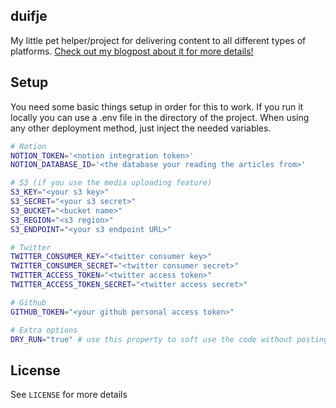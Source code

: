 duifje
------

My little pet helper/project for delivering content to all different types of platforms.
[Check out my blogpost about it for more details!](https://bram.dingelstad.works/blog/making-duifje-my-helpful-friend-for-sharing-fun-things/)

Setup
-----

You need some basic things setup in order for this to work.
If you run it locally you can use a .env file in the directory of the project.
When using any other deployment method, just inject the needed variables.

```bash
# Notion
NOTION_TOKEN='<notion integration token>'
NOTION_DATABASE_ID='<the database your reading the articles from>'

# S3 (if you use the media uploading feature)
S3_KEY="<your s3 key>"
S3_SECRET="<your s3 secret>"
S3_BUCKET="<bucket name>"
S3_REGION="<s3 region>"
S3_ENDPOINT="<your s3 endpoint URL>"

# Twitter
TWITTER_CONSUMER_KEY="<twitter consumer key>"
TWITTER_CONSUMER_SECRET="<twitter consumer secret>"
TWITTER_ACCESS_TOKEN="<twitter access token>"
TWITTER_ACCESS_TOKEN_SECRET="<twitter access secret>"

# Github
GITHUB_TOKEN="<your github personal access token>"

# Extra options
DRY_RUN="true" # use this property to soft use the code without posting to platforms
```

License
-------

See `LICENSE` for more details

